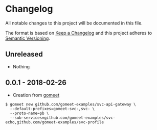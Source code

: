 # Changelog

All notable changes to this project will be documented in this file.

The format is based on [Keep a Changelog](http://keepachangelog.com/)
and this project adheres to [Semantic Versioning](http://semver.org/).

## Unreleased

- Nothing

## 0.0.1 - 2018-02-26

- Creation from [gomeet](https://github.com/gomeet/gomeet)

```shell
$ gomeet new github.com/gomeet-examples/svc-api-gateway \
  --default-prefixes=gomeet-svc-,svc- \
  --proto-name=pb \
  --sub-services=github.com/gomeet-examples/svc-echo,github.com/gomeet-examples/svc-profile
```

